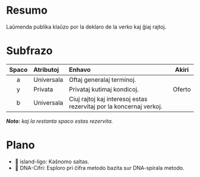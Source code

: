 # Resumo

Laŭmenda publika klaŭzo por la deklaro de la verko kaj ĝiaj rajtoj.


# Subfrazo

| Spaco | Atributoj  | Enhavo                                                              | Akiri  |
| :---: | :--------- | :------------------------------------------------------------------ | :----: |
|   a   | Universala | Oftaj generalaj terminoj.                                           |        |
|   y   | Privata    | Privataj kutimaj kondicoj.                                          | Oferto |
|   b   | Universala | Ciuj rajtoj kaj interesoj estas rezervitaj por la koncernaj verkoj. |        |

_**Noto:** kaj la restanta spaco estas rezervita._


# Plano

- 🧪 island-ligo: Kaŝnomo saltas.
- 🧬 DNA-Cifri: Esploro pri ĉifra metodo bazita sur DNA-spirala metodo. 